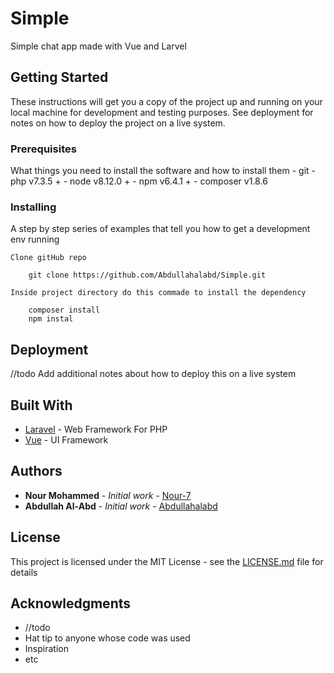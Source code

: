 # Simple

Simple chat app made with Vue and Larvel

## Getting Started

These instructions will get you a copy of the project up and running on your local machine for development and testing purposes. See deployment for notes on how to deploy the project on a live system.

### Prerequisites

What things you need to install the software and how to install them - git - php v7.3.5 + - node v8.12.0 + - npm v6.4.1 + - composer v1.8.6

### Installing

A step by step series of examples that tell you how to get a development env running

    Clone gitHub repo

        git clone https://github.com/Abdullahalabd/Simple.git

    Inside project directory do this commade to install the dependency

        composer install
        npm instal

## Deployment

//todo
Add additional notes about how to deploy this on a live system

## Built With

-   [Laravel](https://laravel.com/docs/5.8) - Web Framework For PHP
-   [Vue](https://vuejs.org/) - UI Framework

## Authors

-   **Nour Mohammed** - _Initial work_ - [Nour-7](https://github.com/Nour-7)
-   **Abdullah Al-Abd** - _Initial work_ - [Abdullahalabd](https://github.com/Abdullahalabd)

## License

This project is licensed under the MIT License - see the [LICENSE.md](LICENSE.md) file for details

## Acknowledgments
-   //todo
-   Hat tip to anyone whose code was used
-   Inspiration
-   etc
